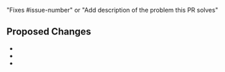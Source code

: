 <!-- General PR guidelines:

Most PRs should be opened against the main branch.

If the change should also be in the most recent release, add the
corresponding "cherrypick-0.X" label; for example, "cherrypick-0.12", to the
original PR. Best practice is to open a PR for the cherry-pick yourself after
your original PR has been merged into the main branch. Once the cherry-pick PR
has merged, remove the cherry-pick label from the original PR.

Use one of the new content templates:
  - [Documenation](./template-docs-page.md) -- Instructions and a template that
    you can use to help you add new documentation.
  - [Blog](./template-blog-entry.md) -- Instructions and a template that
    you can use to help you post to the Knative blog.

Learn more about contributing to the Knative Docs:
https://github.com/knative/docs
 -->

"Fixes #issue-number" or "Add description of the problem this PR solves"

## Proposed Changes <!-- Describe the changes the PR makes. -->

-
-
-
